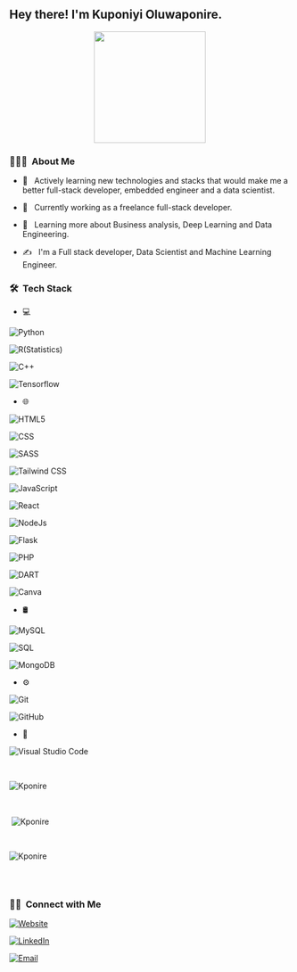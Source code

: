 <h2> Hey there! I'm Kuponiyi Oluwaponire.</h2>

<p align="center">

<img src="https://images.app.goo.gl/YtT1os8naL6G7W7a9" height="200"/>
</p>



<h3> 👨🏻‍💻 &nbsp;About Me </h3>



- 🤔 &nbsp; Actively learning new technologies and stacks that would make me a better full-stack developer, embedded engineer and a data scientist.


- 💼 &nbsp; Currently working as a freelance full-stack developer.


- 🌱 &nbsp; Learning more about Business analysis, Deep Learning and Data Engineering.

- ✍️ &nbsp; I'm a Full stack developer, Data Scientist and Machine Learning Engineer.

<h3> 🛠 &nbsp;Tech Stack</h3>

- 💻 &nbsp;

 
![Python](https://img.shields.io/badge/Python-3776AB?style=for-the-badge&logo=python&logoColor=white)

![R(Statistics)](https://img.shields.io/badge/R-276DC3?style=for-the-badge&logo=r&logoColor=white)


![C++](https://img.shields.io/badge/-C++-333333?style=flat&logo=C%2B%2B&logoColor=00599C)

![Tensorflow](https://img.shields.io/badge/TensorFlow-FF6F00?style=for-the-badge&logo=tensorflow&logoColor=white)

- 🌐 &nbsp;

![HTML5](https://img.shields.io/badge/-HTML5-333333?style=flat&logo=HTML5)

![CSS](https://img.shields.io/badge/-CSS-333333?style=flat&logo=CSS3&logoColor=1572B6)

![SASS](https://img.shields.io/badge/Sass-CC6699?style=for-the-badge&logo=sass&logoColor=white)

![Tailwind CSS](https://img.shields.io/badge/Tailwind_CSS-38B2AC?style=for-the-badge&logo=tailwind-css&logoColor=white)

![JavaScript](https://img.shields.io/badge/JavaScript-F7DF1E?style=for-the-badge&logo=javascript&logoColor=black)

![React](https://img.shields.io/badge/React-20232A?style=for-the-badge&logo=react&logoColor=61DAFB)

![NodeJs](https://img.shields.io/badge/Node.js-43853D?style=for-the-badge&logo=node.js&logoColor=white)

![Flask](https://img.shields.io/badge/Flask-000000?style=for-the-badge&logo=flask&logoColor=white)

![PHP](https://img.shields.io/badge/PHP-777BB4?style=for-the-badge&logo=php&logoColor=white)

![DART](https://img.shields.io/badge/Dart-0175C2?style=for-the-badge&logo=dart&logoColor=white)

![Canva](https://img.shields.io/badge/Canva-%2300C4CC.svg?&style=for-the-badge&logo=Canva&logoColor=white)

- 🛢 &nbsp;

![MySQL](https://img.shields.io/badge/MySQL-00000F?style=for-the-badge&logo=mysql&logoColor=white)

![SQL](https://img.shields.io/badge/SQLite-07405E?style=for-the-badge&logo=sqlite&logoColor=white)

![MongoDB](https://img.shields.io/badge/MongoDB-4EA94B?style=for-the-badge&logo=mongodb&logoColor=white)

- ⚙️ &nbsp;

![Git](https://img.shields.io/badge/-Git-333333?style=flat&logo=git)

![GitHub](https://img.shields.io/badge/-GitHub-333333?style=flat&logo=github)

- 🔧 &nbsp;

![Visual Studio Code](https://img.shields.io/badge/-Visual%20Studio%20Code-333333?style=flat&logo=visual-studio-code&logoColor=007ACC)

  

<br/>



<p><img align="center"
 src="https://github-readme-stats.vercel.app/api/top-langs?username=Kponire&show_icons=true&locale=en&bg_color=0d1117&text_color=ffffff&layout=compact"
alt="Kponire" bg_color=#808080/></p>



<br>

<p>&nbsp;<img align="center" src="https://github-readme-stats.vercel.app/api?username=Kponire&show_icons=true&locale=en&bg_color=0d1117&text_color=ffffff&repo=convoychat"
alt="Kponire" /></p>
<br>

<p><img align="center" src="https://github-readme-streak-stats.herokuapp.com/?user=Kponire&theme=dark&background=0d1117&date_format=M%20j%5B%2C%20Y%5D" alt="Kponire" /></p>
    
<p align="left"> <a href="https://twitter.com/PonireKuponiyi?s=09" target="blank"><img  src="https://img.shields.io/twitter/follow/?logo=twitter&style=for-the-badge" alt="" /></a> </p>
<br/>
<h3> 🤝🏻 &nbsp;Connect with Me </h3>

<p align="center">
  
<a href="https://Kponire.github.io/"><img alt="Website" src="https://img.shields.io/badge/Website-blue?style=flat-square&logo=google-chrome"></a>

<a href="https://www.linkedin.com/in/kuponiyi-oluwaponire-54a265249"><img alt="LinkedIn" src="https://img.shields.io/badge/LinkedIn-blue?style=flat-square&logo=linkedin"></a>


<a href="kponire@gmail.com@gmail.com"><img alt="Email" src="https://img.shields.io/badge/Gmail-D14836?style=for-the-badge&logo=gmail&logoColor=white"></a>

</p>
